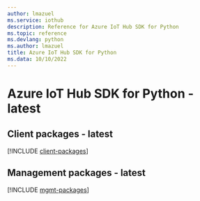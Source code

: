 ```yaml
---
author: lmazuel
ms.service: iothub
description: Reference for Azure IoT Hub SDK for Python
ms.topic: reference
ms.devlang: python
ms.author: lmazuel
title: Azure IoT Hub SDK for Python
ms.data: 10/10/2022
---
```

# Azure IoT Hub SDK for Python - latest

## Client packages - latest
[!INCLUDE [client-packages](iot-hub-client-index.md)]
## Management packages - latest
[!INCLUDE [mgmt-packages](iot-hub-mgmt-index.md)]